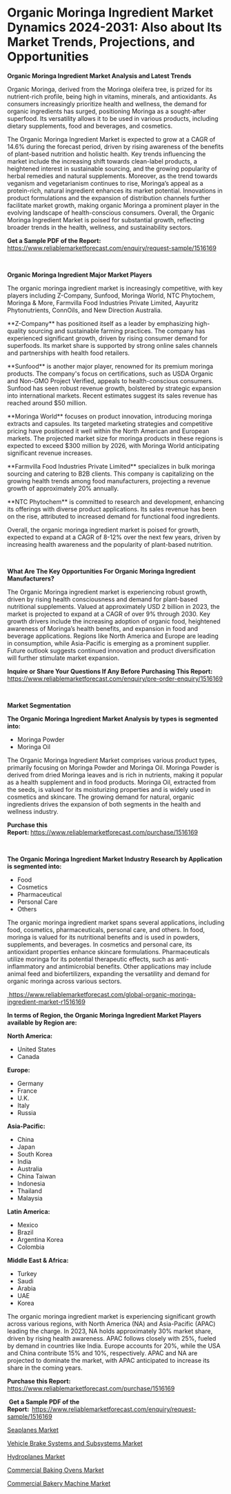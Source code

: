 <p><h1>Organic Moringa Ingredient Market Dynamics 2024-2031: Also about Its Market Trends, Projections, and Opportunities</h1></p><p><strong>Organic Moringa Ingredient Market Analysis and Latest Trends</strong></p>
<p><p>Organic Moringa, derived from the Moringa oleifera tree, is prized for its nutrient-rich profile, being high in vitamins, minerals, and antioxidants. As consumers increasingly prioritize health and wellness, the demand for organic ingredients has surged, positioning Moringa as a sought-after superfood. Its versatility allows it to be used in various products, including dietary supplements, food and beverages, and cosmetics.</p><p>The Organic Moringa Ingredient Market is expected to grow at a CAGR of 14.6% during the forecast period, driven by rising awareness of the benefits of plant-based nutrition and holistic health. Key trends influencing the market include the increasing shift towards clean-label products, a heightened interest in sustainable sourcing, and the growing popularity of herbal remedies and natural supplements. Moreover, as the trend towards veganism and vegetarianism continues to rise, Moringa’s appeal as a protein-rich, natural ingredient enhances its market potential. Innovations in product formulations and the expansion of distribution channels further facilitate market growth, making organic Moringa a prominent player in the evolving landscape of health-conscious consumers. Overall, the Organic Moringa Ingredient Market is poised for substantial growth, reflecting broader trends in the health, wellness, and sustainability sectors.</p></p>
<p><strong>Get a Sample PDF of the Report:&nbsp;</strong> <a href="https://www.reliablemarketforecast.com/enquiry/request-sample/1516169?utm_campaign=1733&utm_medium=2&utm_source=Github&utm_content=ia&utm_term=27102024&utm_id=organic-moringa-ingredient">https://www.reliablemarketforecast.com/enquiry/request-sample/1516169</a></p>
<p>&nbsp;</p>
<p><strong>Organic Moringa Ingredient Major Market Players</strong></p>
<p><p>The organic moringa ingredient market is increasingly competitive, with key players including Z-Company, Sunfood, Moringa World, NTC Phytochem, Moringa & More, Farmvilla Food Industries Private Limited, Aayuritz Phytonutrients, ConnOils, and New Direction Australia.</p><p>**Z-Company** has positioned itself as a leader by emphasizing high-quality sourcing and sustainable farming practices. The company has experienced significant growth, driven by rising consumer demand for superfoods. Its market share is supported by strong online sales channels and partnerships with health food retailers.</p><p>**Sunfood** is another major player, renowned for its premium moringa products. The company's focus on certifications, such as USDA Organic and Non-GMO Project Verified, appeals to health-conscious consumers. Sunfood has seen robust revenue growth, bolstered by strategic expansion into international markets. Recent estimates suggest its sales revenue has reached around $50 million.</p><p>**Moringa World** focuses on product innovation, introducing moringa extracts and capsules. Its targeted marketing strategies and competitive pricing have positioned it well within the North American and European markets. The projected market size for moringa products in these regions is expected to exceed $300 million by 2026, with Moringa World anticipating significant revenue increases.</p><p>**Farmvilla Food Industries Private Limited** specializes in bulk moringa sourcing and catering to B2B clients. This company is capitalizing on the growing health trends among food manufacturers, projecting a revenue growth of approximately 20% annually.</p><p>**NTC Phytochem** is committed to research and development, enhancing its offerings with diverse product applications. Its sales revenue has been on the rise, attributed to increased demand for functional food ingredients.</p><p>Overall, the organic moringa ingredient market is poised for growth, expected to expand at a CAGR of 8-12% over the next few years, driven by increasing health awareness and the popularity of plant-based nutrition.</p></p>
<p>&nbsp;</p>
<p><strong>What Are The Key Opportunities For Organic Moringa Ingredient Manufacturers?</strong></p>
<p><p>The Organic Moringa ingredient market is experiencing robust growth, driven by rising health consciousness and demand for plant-based nutritional supplements. Valued at approximately USD 2 billion in 2023, the market is projected to expand at a CAGR of over 9% through 2030. Key growth drivers include the increasing adoption of organic food, heightened awareness of Moringa’s health benefits, and expansion in food and beverage applications. Regions like North America and Europe are leading in consumption, while Asia-Pacific is emerging as a prominent supplier. Future outlook suggests continued innovation and product diversification will further stimulate market expansion.</p></p>
<p><strong>Inquire or Share Your Questions If Any Before Purchasing This Report:</strong> <a href="https://www.reliablemarketforecast.com/enquiry/pre-order-enquiry/1516169?utm_campaign=1733&utm_medium=2&utm_source=Github&utm_content=ia&utm_term=27102024&utm_id=organic-moringa-ingredient">https://www.reliablemarketforecast.com/enquiry/pre-order-enquiry/1516169</a></p>
<p>&nbsp;</p>
<p><strong>Market Segmentation</strong></p>
<p><strong>The Organic Moringa Ingredient Market Analysis by types is segmented into:</strong></p>
<p><ul><li>Moringa Powder</li><li>Moringa Oil</li></ul></p>
<p><p>The Organic Moringa Ingredient Market comprises various product types, primarily focusing on Moringa Powder and Moringa Oil. Moringa Powder is derived from dried Moringa leaves and is rich in nutrients, making it popular as a health supplement and in food products. Moringa Oil, extracted from the seeds, is valued for its moisturizing properties and is widely used in cosmetics and skincare. The growing demand for natural, organic ingredients drives the expansion of both segments in the health and wellness industry.</p></p>
<p><strong>Purchase this Report:&nbsp;</strong><a href="https://www.reliablemarketforecast.com/purchase/1516169?utm_campaign=1733&utm_medium=2&utm_source=Github&utm_content=ia&utm_term=27102024&utm_id=organic-moringa-ingredient">https://www.reliablemarketforecast.com/purchase/1516169</a></p>
<p>&nbsp;</p>
<p><strong>The Organic Moringa Ingredient Market Industry Research by Application is segmented into:</strong></p>
<p><ul><li>Food</li><li>Cosmetics</li><li>Pharmaceutical</li><li>Personal Care</li><li>Others</li></ul></p>
<p><p>The organic moringa ingredient market spans several applications, including food, cosmetics, pharmaceuticals, personal care, and others. In food, moringa is valued for its nutritional benefits and is used in powders, supplements, and beverages. In cosmetics and personal care, its antioxidant properties enhance skincare formulations. Pharmaceuticals utilize moringa for its potential therapeutic effects, such as anti-inflammatory and antimicrobial benefits. Other applications may include animal feed and biofertilizers, expanding the versatility and demand for organic moringa across various sectors.</p></p>
<p><a href="https://www.reliablemarketforecast.com/global-organic-moringa-ingredient-market-r1516169?utm_campaign=1733&utm_medium=2&utm_source=Github&utm_content=ia&utm_term=27102024&utm_id=organic-moringa-ingredient">&nbsp;https://www.reliablemarketforecast.com/global-organic-moringa-ingredient-market-r1516169</a></p>
<p><strong>In terms of Region, the Organic Moringa Ingredient Market Players available by Region are:</strong></p>
<p>
    <p> <strong> North America: </strong>
        <ul>
            <li>United States</li>
            <li>Canada</li>
        </ul>
        </p> 
    <p> <strong> Europe: </strong>
        <ul>
            <li>Germany</li>
            <li>France</li>
            <li>U.K.</li>
            <li>Italy</li>
            <li>Russia</li>
        </ul>
        </p> 
    <p> <strong> Asia-Pacific: </strong>
        <ul>
            <li>China</li>
            <li>Japan</li>
            <li>South Korea</li>
            <li>India</li>
            <li>Australia</li>
            <li>China Taiwan</li>
            <li>Indonesia</li>
            <li>Thailand</li>
            <li>Malaysia</li>
        </ul>
        </p> 
    <p> <strong> Latin America: </strong>
        <ul>
            <li>Mexico</li>
            <li>Brazil</li>
            <li>Argentina Korea</li>
            <li>Colombia</li>
        </ul>
        </p> 
    <p> <strong> Middle East & Africa: </strong>
        <ul>
            <li>Turkey</li>
            <li>Saudi</li>
            <li>Arabia</li>
            <li>UAE</li>
            <li>Korea</li>
        </ul>
    </p>
    </p>
<p><p>The organic moringa ingredient market is experiencing significant growth across various regions, with North America (NA) and Asia-Pacific (APAC) leading the charge. In 2023, NA holds approximately 30% market share, driven by rising health awareness. APAC follows closely with 25%, fueled by demand in countries like India. Europe accounts for 20%, while the USA and China contribute 15% and 10%, respectively. APAC and NA are projected to dominate the market, with APAC anticipated to increase its share in the coming years.</p></p>
<p><strong>Purchase this Report: </strong><a href="https://www.reliablemarketforecast.com/purchase/1516169?utm_campaign=1733&utm_medium=2&utm_source=Github&utm_content=ia&utm_term=27102024&utm_id=organic-moringa-ingredient">https://www.reliablemarketforecast.com/purchase/1516169</a></p>
<p>&nbsp;<strong>Get a Sample PDF of the Report:&nbsp;&nbsp;</strong><a href="https://www.reliablemarketforecast.com/enquiry/request-sample/1516169?utm_campaign=1733&utm_medium=2&utm_source=Github&utm_content=ia&utm_term=27102024&utm_id=organic-moringa-ingredient">https://www.reliablemarketforecast.com/enquiry/request-sample/1516169</a></p>
<p><strong></strong></p>
<p><p><a href="https://www.linkedin.com/pulse/seaplanes-market-drivers-challenges-forecast-2024-2031-firmotion-8tfgc?trk=public_post_embed_feed-article-content&utm_campaign=1733&utm_medium=2&utm_source=Github&utm_content=ia&utm_term=27102024&utm_id=organic-moringa-ingredient">Seaplanes Market</a></p><p><a href="https://www.linkedin.com/pulse/vehicle-brake-systems-subsystems-market-strategic-insights-product-mfzyc?trk=public_post_embed_feed-article-content&utm_campaign=1733&utm_medium=2&utm_source=Github&utm_content=ia&utm_term=27102024&utm_id=organic-moringa-ingredient">Vehicle Brake Systems and Subsystems Market</a></p><p><a href="https://www.linkedin.com/pulse/hydroplanes-market-emerging-trends-future-prospects-period-from-2iarc?trk=public_post_embed_feed-article-content&utm_campaign=1733&utm_medium=2&utm_source=Github&utm_content=ia&utm_term=27102024&utm_id=organic-moringa-ingredient">Hydroplanes Market</a></p><p><a href="https://www.linkedin.com/pulse/commercial-baking-ovens-industry-resonance-87-amplification-z9bfc?trk=public_post_embed_feed-article-content&utm_campaign=1733&utm_medium=2&utm_source=Github&utm_content=ia&utm_term=27102024&utm_id=organic-moringa-ingredient">Commercial Baking Ovens Market</a></p><p><a href="https://www.linkedin.com/pulse/key-drivers-commercial-bakery-machine-market-trends-future-outlook-uhbuc?trk=public_post_embed_feed-article-content&utm_campaign=1733&utm_medium=2&utm_source=Github&utm_content=ia&utm_term=27102024&utm_id=organic-moringa-ingredient">Commercial Bakery Machine Market</a></p></p>